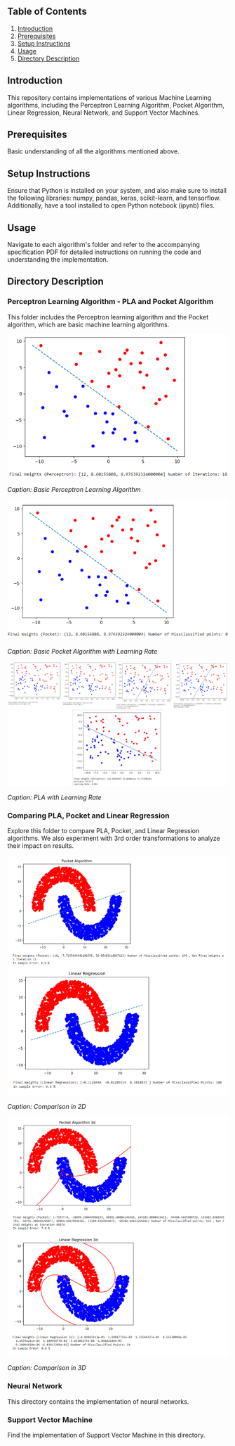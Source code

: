 ## Table of Contents

1. [Introduction](#introduction)
2. [Prerequisites](#prerequisites)
3. [Setup Instructions](#setup-instructions)
4. [Usage](#usage)
5. [Directory Description](#directory-description)

## Introduction

This repository contains implementations of various Machine Learning algorithms, including the Perceptron Learning Algorithm, Pocket Algorithm, Linear Regression, Neural Network, and Support Vector Machines.

## Prerequisites

Basic understanding of all the algorithms mentioned above.

## Setup Instructions

Ensure that Python is installed on your system, and also make sure to install the following libraries: numpy, pandas, keras, scikit-learn, and tensorflow. Additionally, have a tool installed to open Python notebook (ipynb) files.

## Usage

Navigate to each algorithm's folder and refer to the accompanying specification PDF for detailed instructions on running the code and understanding the implementation.

## Directory Description

### Perceptron Learning Algorithm - PLA and Pocket Algorithm

This folder includes the Perceptron learning algorithm and the Pocket algorithm, which are basic machine learning algorithms.

![Perceptron Algorithm](Perceptron%20Learning%20Algorithm%20-%20PLA%20and%20Pocket%20Algorithm/PerceptronAlgo.png)

*Caption: Basic Perceptron Learning Algorithm*

![Pocket Algorithm](Perceptron%20Learning%20Algorithm%20-%20PLA%20and%20Pocket%20Algorithm/PocketAlgo.png)

*Caption: Basic Pocket Algorithm with Learning Rate*

![Learn Image](Perceptron%20Learning%20Algorithm%20-%20PLA%20and%20Pocket%20Algorithm/Learn.jpg)

*Caption: PLA with Learning Rate*

### Comparing PLA, Pocket and Linear Regression

Explore this folder to compare PLA, Pocket, and Linear Regression algorithms. We also experiment with 3rd order transformations to analyze their impact on results.

![Pocket Vs Linear Regression - 2d](Comparing%20PLA,%20Pocket%20and%20Linear%20Regression/2d.jpg)

*Caption: Comparison in 2D*

![Pocket Vs Linear Regression - 3d](Comparing%20PLA,%20Pocket%20and%20Linear%20Regression/3d.jpg)

*Caption: Comparison in 3D*

### Neural Network

This directory contains the implementation of neural networks.

### Support Vector Machine

Find the implementation of Support Vector Machine in this directory.
